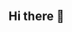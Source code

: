 ## Hi there 👋

<!--
**alexander-zhong/alexander-zhong** is a ✨ _special_ ✨ repository because its `README.md` (this file) appears on your GitHub profile.

Here are some ideas to get you started:

- 🔭 I’m currently working on: Flowspace (Full stack productivity app) and Investigo (Student Org providing Stock Trading AI predictors)
- 🌱 I’m currently learning: Nextjs and ml frameworks
- 👯 I’m looking to collaborate on: Happy to collab on anything :)
- 🤔 I’m looking for help with: Trying to do my first hackathon 😭
- 💬 Ask me about: Anything :) Social life coding
- 📫 How to reach me: https://www.linkedin.com/in/alexanderzhong/
- 😄 Pronouns: He/him
- ⚡ Fun fact: I just started running. Can't run a marathon yet though :(
-->
